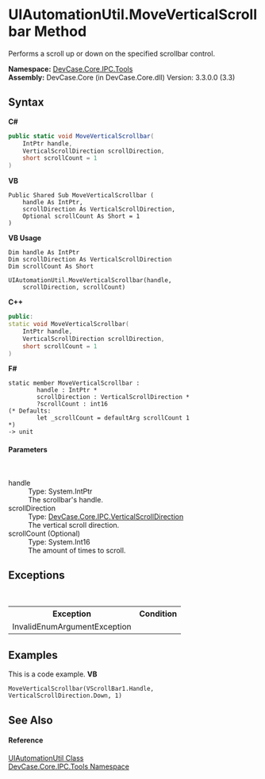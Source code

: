 # UIAutomationUtil.MoveVerticalScrollbar Method 
 

Performs a scroll up or down on the specified scrollbar control.

**Namespace:**&nbsp;<a href="N_DevCase_Core_IPC_Tools">DevCase.Core.IPC.Tools</a><br />**Assembly:**&nbsp;DevCase.Core (in DevCase.Core.dll) Version: 3.3.0.0 (3.3)

## Syntax

**C#**<br />
``` C#
public static void MoveVerticalScrollbar(
	IntPtr handle,
	VerticalScrollDirection scrollDirection,
	short scrollCount = 1
)
```

**VB**<br />
``` VB
Public Shared Sub MoveVerticalScrollbar ( 
	handle As IntPtr,
	scrollDirection As VerticalScrollDirection,
	Optional scrollCount As Short = 1
)
```

**VB Usage**<br />
``` VB Usage
Dim handle As IntPtr
Dim scrollDirection As VerticalScrollDirection
Dim scrollCount As Short

UIAutomationUtil.MoveVerticalScrollbar(handle, 
	scrollDirection, scrollCount)
```

**C++**<br />
``` C++
public:
static void MoveVerticalScrollbar(
	IntPtr handle, 
	VerticalScrollDirection scrollDirection, 
	short scrollCount = 1
)
```

**F#**<br />
``` F#
static member MoveVerticalScrollbar : 
        handle : IntPtr * 
        scrollDirection : VerticalScrollDirection * 
        ?scrollCount : int16 
(* Defaults:
        let _scrollCount = defaultArg scrollCount 1
*)
-> unit 

```


#### Parameters
&nbsp;<dl><dt>handle</dt><dd>Type: System.IntPtr<br />The scrollbar's handle.</dd><dt>scrollDirection</dt><dd>Type: <a href="T_DevCase_Core_IPC_VerticalScrollDirection">DevCase.Core.IPC.VerticalScrollDirection</a><br />The vertical scroll direction.</dd><dt>scrollCount (Optional)</dt><dd>Type: System.Int16<br />The amount of times to scroll.</dd></dl>

## Exceptions
&nbsp;<table><tr><th>Exception</th><th>Condition</th></tr><tr><td>InvalidEnumArgumentException</td><td /></tr></table>

## Examples
This is a code example. 
**VB**<br />
``` VB
MoveVerticalScrollbar(VScrollBar1.Handle, VerticalScrollDirection.Down, 1)
```


## See Also


#### Reference
<a href="T_DevCase_Core_IPC_Tools_UIAutomationUtil">UIAutomationUtil Class</a><br /><a href="N_DevCase_Core_IPC_Tools">DevCase.Core.IPC.Tools Namespace</a><br />